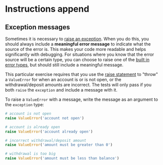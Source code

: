 # Instructions append

## Exception messages

Sometimes it is necessary to [raise an exception](https://docs.python.org/3/tutorial/errors.html#raising-exceptions). When you do this, you should always include a **meaningful error message** to indicate what the source of the error is. This makes your code more readable and helps significantly with debugging. For situations where you know that the error source will be a certain type, you can choose to raise one of the [built in error types](https://docs.python.org/3/library/exceptions.html#base-classes), but should still include a meaningful message.

This particular exercise requires that you use the [raise statement](https://docs.python.org/3/reference/simple_stmts.html#the-raise-statement) to "throw" a `ValueError` for when an account is or is not open, or the withdrawal/deposit amounts are incorrect. The tests will only pass if you both `raise` the `exception` and include a message with it.

To raise a `ValueError` with a message, write the message as an argument to the `exception` type:  


```python
# account is not open
raise ValueError('account not open')

# account is already open
raise ValueError('account already open')

# incorrect withdrawal/deposit amount
raise ValueError('amount must be greater than 0')

# withdrawal is too big
raise ValueError('amount must be less than balance')
```
